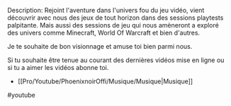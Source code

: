 Description:
Rejoint l'aventure dans l'univers fou du jeu vidéo, vient découvrir avec nous des jeux de tout horizon dans des sessions playtests palpitante. Mais aussi des sessions de jeu qui nous amèneront a exploré des univers comme Minecraft, World Of Warcraft et bien d'autres.

Je te souhaite de bon visionnage et amuse toi bien parmi nous.

Si tu souhaite être tenue au courant des dernières vidéos mise en ligne ou si tu a aimer les vidéos abonne toi.


- [[Pro/Youtube/PhoenixnoirOffi/Musique/Musique|Musique]]


#youtube